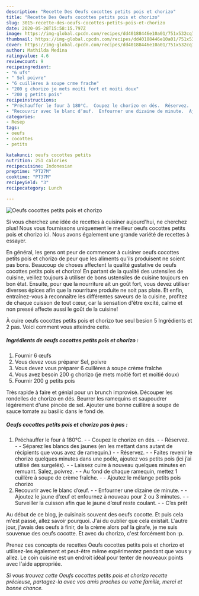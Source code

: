 ```yaml
---
description: "Recette Des Oeufs cocottes petits pois et chorizo"
title: "Recette Des Oeufs cocottes petits pois et chorizo"
slug: 3015-recette-des-oeufs-cocottes-petits-pois-et-chorizo
date: 2020-05-28T15:58:15.797Z
image: https://img-global.cpcdn.com/recipes/dd40188446e10a01/751x532cq70/oeufs-cocottes-petits-pois-et-chorizo-photo-principale-de-la-recette.jpg
thumbnail: https://img-global.cpcdn.com/recipes/dd40188446e10a01/751x532cq70/oeufs-cocottes-petits-pois-et-chorizo-photo-principale-de-la-recette.jpg
cover: https://img-global.cpcdn.com/recipes/dd40188446e10a01/751x532cq70/oeufs-cocottes-petits-pois-et-chorizo-photo-principale-de-la-recette.jpg
author: Mathilda Medina
ratingvalue: 4.6
reviewcount: 9
recipeingredient:
- "6 ufs"
- " Sel poivre"
- "6 cuillères à soupe crme frache"
- "200 g chorizo je mets moiti fort et moiti doux"
- "200 g petits pois"
recipeinstructions:
- "Préchauffer le four à 180°C.  Coupez le chorizo en dés.  Réservez.  Séparez les blancs des jaunes (en les mettant dans autant de récipients que vous avez de ramequin.)  Réservez.  Faites revenir le chorizo quelques minutes dans une poêle, ajoutez vos petits pois (ici j’ai utilisé des surgelés).  Laissez cuire à nouveau quelques minutes en remuant. Salez, poivrez.  Au fond de chaque ramequin, mettez 1 cuillère à soupe de crème fraîche.  Ajoutez le mélange petits pois chorizo"
- "Recouvrir avec le blanc d’œuf.  Enfourner une dizaine de minute.  Ajoutez le jaune d’œuf et enfournez à nouveau pour 2 ou 3 minutes.  Surveiller la cuisson afin que le jaune d’œuf reste coulant.  C’es prêt"
categories:
- Resep
tags:
- oeufs
- cocottes
- petits

katakunci: oeufs cocottes petits 
nutrition: 251 calories
recipecuisine: Indonesian
preptime: "PT27M"
cooktime: "PT37M"
recipeyield: "3"
recipecategory: Lunch

---
```



![Oeufs cocottes petits pois et chorizo](https://img-global.cpcdn.com/recipes/dd40188446e10a01/751x532cq70/oeufs-cocottes-petits-pois-et-chorizo-photo-principale-de-la-recette.jpg)

Si vous cherchez une idée de recettes à cuisiner aujourd'hui, ne cherchez plus! Nous vous fournissons uniquement le meilleur oeufs cocottes petits pois et chorizo ici. Nous avons également une grande variété de recettes à essayer.

En général, les gens ont peur de commencer à cuisiner oeufs cocottes petits pois et chorizo de peur que les aliments qu'ils produisent ne soient pas bons. Beaucoup de choses affectent la qualité gustative de oeufs cocottes petits pois et chorizo! En partant de la qualité des ustensiles de cuisine, veillez toujours à utiliser de bons ustensiles de cuisine toujours en bon état. Ensuite, pour que la nourriture ait un goût fort, vous devez utiliser diverses épices afin que la nourriture produite ne soit pas plate. Et enfin, entraînez-vous à reconnaître les différentes saveurs de la cuisine, profitez de chaque cuisson de tout cœur, car la sensation d'être excité, calme et non pressé affecte aussi le goût de la cuisine!

<!--inarticleads1-->

À cuire oeufs cocottes petits pois et chorizo tue seul besion 5 Ingrédients et 2 pas. Voici comment vous atteindre cette.

##### Ingrédients de oeufs cocottes petits pois et chorizo :

1. Fournir 6 œufs
1. Vous devez vous préparer  Sel, poivre
1. Vous devez vous préparer 6 cuillères à soupe crème fraîche
1. Vous avez besoin 200 g chorizo (je mets moitié fort et moitié doux)
1. Fournir 200 g petits pois


Très rapide à faire et génial pour un brunch improvisé. Découper les rondelles de chorizo en dés. Beurrer les ramequins et saupoudrer légérement d&#39;une pincée de sel. Ajouter une bonne cuillère à soupe de sauce tomate au basilic dans le fond de. 

<!--inarticleads2-->

##### Oeufs cocottes petits pois et chorizo pas à pas :

1. Préchauffer le four à 180°C. -  - Coupez le chorizo en dés. -  - Réservez. -  - Séparez les blancs des jaunes (en les mettant dans autant de récipients que vous avez de ramequin.) -  - Réservez. -  - Faites revenir le chorizo quelques minutes dans une poêle, ajoutez vos petits pois (ici j’ai utilisé des surgelés). -  - Laissez cuire à nouveau quelques minutes en remuant. Salez, poivrez. -  - Au fond de chaque ramequin, mettez 1 cuillère à soupe de crème fraîche. -  - Ajoutez le mélange petits pois chorizo
1. Recouvrir avec le blanc d’œuf. -  - Enfourner une dizaine de minute. -  - Ajoutez le jaune d’œuf et enfournez à nouveau pour 2 ou 3 minutes. -  - Surveiller la cuisson afin que le jaune d’œuf reste coulant. -  - C’es prêt


Au début de ce blog, je cuisinais souvent des oeufs cocotte. Et puis cela m&#39;est passé, allez savoir pourquoi. J&#39;ai du oublier que cela existait. L&#39;autre jour, j&#39;avais des oeufs à finir, de la crème alors paf la girafe, je me suis souvenue des oeufs cocotte. Et avec du chorizo, c&#39;est forcément bon :p. 

<!--inarticleads1-->

<p>
Prenez ces concepts de recettes Oeufs cocottes petits pois et chorizo et utilisez-les également et peut-être même expérimentez pendant que vous y allez. Le coin cuisine est un endroit idéal pour tenter de nouveaux points avec l'aide appropriée.
</p>

<p>
<i>Si vous trouvez cette Oeufs cocottes petits pois et chorizo recette précieuse, partagez-la avec vos amis proches ou votre famille, merci et bonne chance.</i>
</p>
